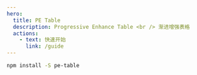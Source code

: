 ```yaml
---
hero:
  title: PE Table
  description: Progressive Enhance Table <br /> 渐进增强表格
  actions:
    - text: 快速开始
      link: /guide
---
```


```bash
npm install -S pe-table
```
